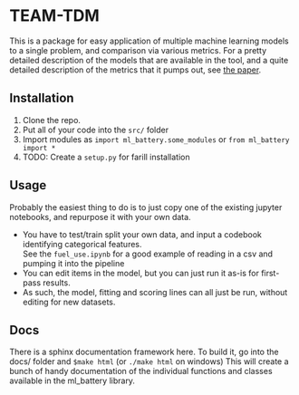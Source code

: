 # TEAM-TDM

This is a package for easy application of multiple machine learning models to a single problem, and comparison via various metrics.
For a pretty detailed description of the models that are available in the tool, and a quite detailed description of the metrics that it pumps out, see [the paper](https://github.com/NREL/TEAM-TDM/blob/master/paper/team_tdm.pdf).

## Installation

1) Clone the repo.
2) Put all of your code into the `src/` folder
3) Import modules as `import ml_battery.some_modules` or `from ml_battery import *`
4) TODO: Create a `setup.py` for farill installation

## Usage

Probably the easiest thing to do is to just copy one of the existing jupyter notebooks, and repurpose it with your own data.

* You have to test/train split your own data, and input a codebook identifying categorical features.  
  See the `fuel_use.ipynb` for a good example of reading in a csv and pumping it into the pipeline
* You can edit items in the model, but you can just run it as-is for first-pass results.
* As such, the model, fitting and scoring lines can all just be run, without editing for new datasets.  

## Docs

There is a sphinx documentation framework here.  To build it, go into the docs/ folder and `$make html` (or `./make html` on windows)
This will create a bunch of handy documentation of the individual functions and classes available in the ml_battery library.

<!--

Github Flavored Markdown (GFMD) is based on [Markdown Syntax Guide](http://daringfireball.net/projects/markdown/syntax) with some overwriting as described at [Github Flavored Markdown](http://github.github.com/github-flavored-markdown/)

## Text Writing
It is easy to write in GFMD. Just write simply like text and use the below simple "tagging" to mark the text and you are good to go!  

To specify a paragraph, leave 2 spaces at the end of the line

## Headings

```
# Sample H1
## Sample H2
### Sample H3
```

will produce
# Sample H1
## Sample H2
### Sample H3

---

## Horizontal Rules

Horizontal rule is created using `---` on a line by itself.

---

## Coding - Block

<pre>
```ruby
# The Greeter class
class Greeter
  def initialize(name)
    @name = name.capitalize
  end

  def salute
    puts "Hello #{@name}!"
  end
end

# Create a new object
g = Greeter.new("world")

# Output "Hello World!"
g.salute
```
</pre>
 
will produce  

```ruby
# The Greeter class
class Greeter
  def initialize(name)
    @name = name.capitalize
  end

  def salute
    puts "Hello #{@name}!"
  end
end

# Create a new object
g = Greeter.new("world")

# Output "Hello World!"
g.salute
```

Note: You can specify the different syntax highlighting based on the coding language eg. ruby, sh (for shell), php, etc  
Note: You must leave a blank line before the `\`\`\``

## Coding - In-line
You can produce inline-code by using only one \` to enclose the code:

```
This is some code: `echo something`
```

will produce  

This is some code: `echo something`

---

## Text Formatting
**Bold Text** is done using `**Bold Text**`  
*Italic Text* is done using `*Italic Text*`

---

## Hyperlinks
- GFMD will automatically detect URL and convert them to links like this http://www.futureworkz.com
- To specify a link on a text, do this:

```
This is [an example](http://example.com/ "Title") inline link.
[This link](http://example.net/) has no title attribute.
```

---

## Escape sequence
You can escape using \\ eg. \\\`

---

## Creating list

Adding a `-` will change it into a list:

```
- Item 1
- Item 2
- Item 3
```

will produce

- Item 1
- Item 2
- Item 3

---

## Quoting

You can create a quote using `>`:

```
> This is a quote
```

will produce

> This is a quote

## Table and Definition list

These two can only be created via HTML:

````html
<table>
  <tr>
    <th>ID</th><th>Name</th><th>Rank</th>
  </tr>
  <tr>
    <td>1</td><td>Tom Preston-Werner</td><td>Awesome</td>
  </tr>
  <tr>
    <td>2</td><td>Albert Einstein</td><td>Nearly as awesome</td>
  </tr>
</table>

<dl>
  <dt>Lower cost</dt>
  <dd>The new version of this product costs significantly less than the previous one!</dd>
  <dt>Easier to use</dt>
  <dd>We've changed the product so that it's much easier to use!</dd>
</dl>
```

will produce

<table>
  <tr>
    <th>ID</th><th>Name</th><th>Rank</th>
  </tr>
  <tr>
    <td>1</td><td>Tom Preston-Werner</td><td>Awesome</td>
  </tr>
  <tr>
    <td>2</td><td>Albert Einstein</td><td>Nearly as awesome</td>
  </tr>
</table>

<dl>
  <dt>Lower cost</dt>
  <dd>The new version of this product costs significantly less than the previous one!</dd>
  <dt>Easier to use</dt>
  <dd>We've changed the product so that it's much easier to use!</dd>
</dl>

## Adding Image

```
![Branching Concepts](http://git-scm.com/figures/18333fig0319-tn.png "Branching Map")
```

-->
